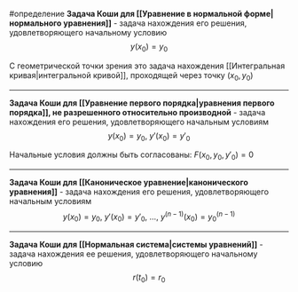 #определение 
**Задача Коши для [[Уравнение в нормальной форме|нормального уравнения]]** - задача нахождения его решения, удовлетворяющего начальному условию
$$y(x_0) = y_0$$

С геометрической точки зрения это задача нахождения [[Интегральная кривая|интегральной кривой]], проходящей через точку $(x_0, y_0)$

---

**Задача Коши для [[Уравнение первого порядка|уравнения первого порядка]], не разрешенного относительно производной** - задача нахождения его решения, удовлетворяющего начальным условиям
$$y(x_0) = y_0,\ y'(x_0) = y'_0$$

Начальные условия должны быть согласованы: $F(x_0, y_0, y'_0) = 0$

---

**Задача Коши для [[Каноническое уравнение|канонического уравнения]]** - задача нахождения его решения, удовлетворяющего начальным условиям
$$y(x_0) = y_0,\ y'(x_0) = y'_0,\ \dots,\ y^{(n - 1)}(x_0) = y^{(n - 1)}_0$$

---

**Задача Коши для [[Нормальная система|системы уравнений]]** - задача нахождения ее решения, удовлетворяющего начальному условию
$$r(t_0) = r_0$$
